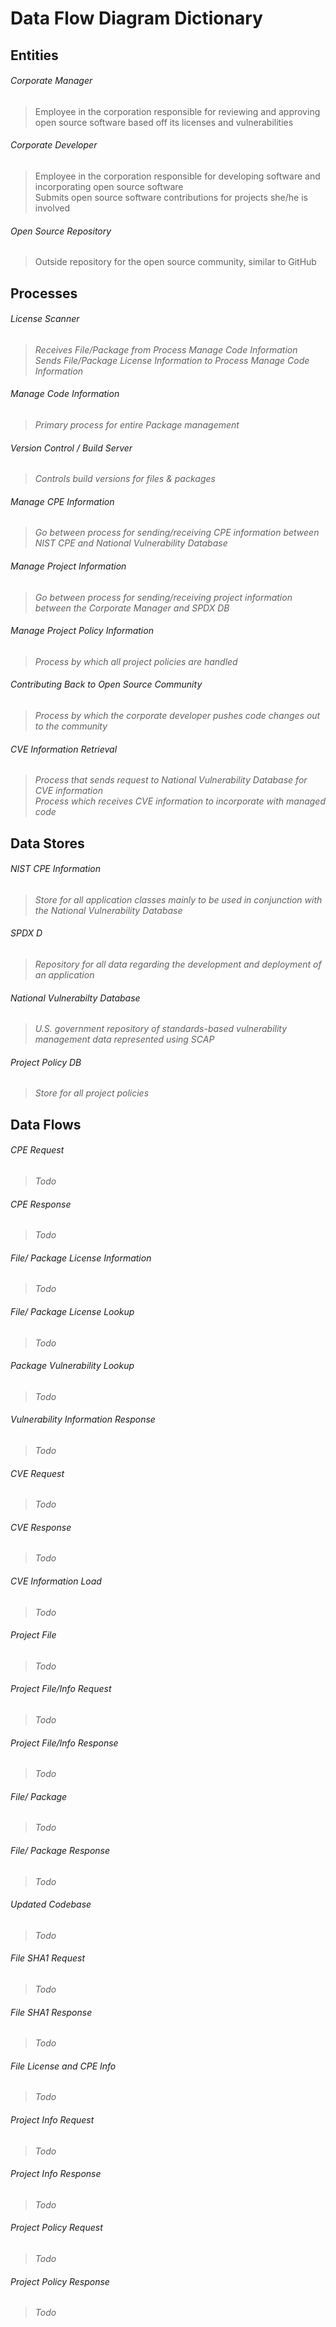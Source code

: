 # Data Flow Diagram Dictionary

## Entities
###### Corporate Manager
> Employee in the corporation responsible for reviewing and approving open source software based off its licenses and vulnerabilities

###### Corporate Developer
> Employee in the corporation responsible for developing software and incorporating open source software  
> Submits open source software contributions for projects she/he is involved

###### Open Source Repository
> Outside repository for the open source community, similar to GitHub

## Processes
###### License Scanner  
>*Receives File/Package from Process Manage Code Information*  
>*Sends File/Package License Information to Process Manage Code Information*  

###### Manage Code Information  
>*Primary process for entire Package management*

###### Version Control / Build Server
>*Controls build versions for files & packages*

###### Manage CPE Information
>*Go between process for sending/receiving CPE information between NIST CPE and National Vulnerability Database*

###### Manage Project Information
>*Go between process for sending/receiving project information between the Corporate Manager and SPDX DB*  

###### Manage Project Policy Information
>*Process by which all project policies are handled*

###### Contributing Back to Open Source Community
>*Process by which the corporate developer pushes code changes out to the community*

###### CVE Information Retrieval
>*Process that sends request to National Vulnerability Database for CVE information*  
>*Process which receives CVE information to incorporate with managed code*

## Data Stores  
###### NIST CPE Information  
>*Store for all application classes mainly to be used in conjunction with the National Vulnerability Database*

###### SPDX D
>*Repository for all data regarding the development and deployment of an application*

###### National Vulnerabilty Database
>*U.S. government repository of standards-based vulnerability management data represented using SCAP*

###### Project Policy DB
>*Store for all project policies*

## Data Flows  
###### CPE Request
>*Todo*
###### CPE Response
>*Todo*
###### File/ Package License Information
>*Todo*
###### File/ Package License Lookup
>*Todo*
###### Package Vulnerability Lookup
>*Todo*
###### Vulnerability Information Response
>*Todo*
###### CVE Request
>*Todo*
###### CVE Response
>*Todo*
###### CVE Information Load
>*Todo*
###### Project File
>*Todo*
###### Project File/Info Request
>*Todo*
###### Project File/Info Response
>*Todo*
###### File/ Package
>*Todo*
###### File/ Package Response
>*Todo*
###### Updated Codebase
>*Todo*
###### File SHA1 Request
>*Todo*
###### File SHA1 Response
>*Todo*
###### File License and CPE Info
>*Todo*
###### Project Info Request
>*Todo*
###### Project Info Response
>*Todo*
###### Project Policy Request
>*Todo*
###### Project Policy Response
>*Todo*
